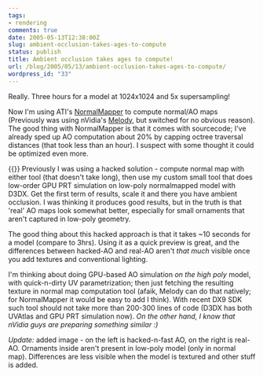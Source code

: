 ```yaml
---
tags:
- rendering
comments: true
date: 2005-05-13T12:38:00Z
slug: ambient-occlusion-takes-ages-to-compute
status: publish
title: Ambient occlusion takes ages to compute!
url: /blog/2005/05/13/ambient-occlusion-takes-ages-to-compute/
wordpress_id: "33"
---
```


Really. Three hours for a model at 1024x1024 and 5x supersampling!

Now I'm using ATI's [NormalMapper](http://www.ati.com/developer/tools.html) to compute normal/AO maps (Previously was using nVidia's [Melody](http://developer.nvidia.com/object/melody_home.html), but switched for no obvious reason). The good thing with NormalMapper is that it comes with sourcecode; I've already sped up AO computation about 20% by capping octree traversal distances (that took less than an hour). I suspect with some thought it could be optimized even more.

{{<imgright src="/img/blog/050513.jpg">}}
Previously I was using a hacked solution - compute normal map with either tool (that doesn't take long), then use my custom small tool that does low-order GPU PRT simulation on low-poly normalmapped model with D3DX. Get the first term of results, scale it and there you have ambient occlusion. I was thinking it produces good results, but in the truth is that 'real' AO maps look somewhat better, especially for small ornaments that aren't captured in low-poly geometry.

The good thing about this hacked approach is that it takes ~10 seconds for a model (compare to 3hrs). Using it as a quick preview is great, and the differences between hacked-AO and real-AO aren't _that much_ visible once you add textures and conventional lighting.

I'm thinking about doing GPU-based AO simulation _on the high poly_ model, with quick-n-dirty UV parametrization; then just fetching the resulting texture in normal map computation tool (afaik, Melody can do that natively; for NormalMapper it would be easy to add I think). With recent DX9 SDK such tool should not take more than 200-300 lines of code (D3DX has both UVAtlas and GPU PRT simulation now). _On the other hand, I know that nVidia guys are preparing something similar :)_

_Update:_ added image - on the left is hacked-n-fast AO, on the right is real-AO. Ornaments inside aren't present in low-poly model (only in normal map). Differences are less visible when the model is textured and other stuff is added.
